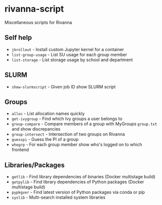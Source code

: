 # rivanna-script
Miscellaneous scripts for Rivanna

## Self help
- `jkrollout` - Install custom Jupyter kernel for a container
- `list-group-usage` - List SU usage for each group member
- `list-storage` - List storage usage by school and department

## SLURM
- `show-slurmscript` - Given job ID show SLURM script

## Groups
- `alloc` - List allocation names quickly
- `get-ivygroup` - Find which Ivy groups a user belongs to
- `group-compare` - Compare members of a group with MyGroups `group.txt` and show discrepancies
- `group-intersect` - Intersection of two groups on Rivanna
- `guesspi` - Guess the PI of a group
- `whogrp` - For each group member show who's logged on to which frontend

## Libraries/Packages
- `getlib` - Find library dependencies of binaries (Docker multistage build)
- `getpylib` - Find library dependencies of Python packages (Docker multistage build)
- `pypkgver` - Find latest version of Python packages via conda or pip
- `syslib` - Multi-search installed system libraries
